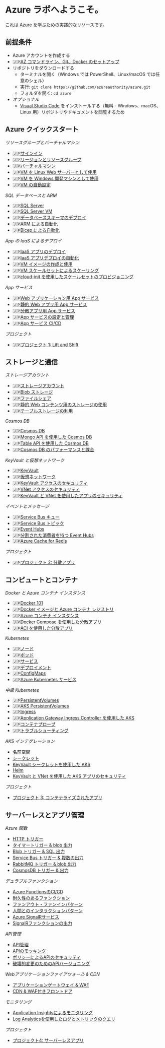 # Azure ラボへようこそ。

これは Azure を学ぶための実践的なリソースです。

## 前提条件

 - Azure アカウントを作成する
 - 🇯🇵[AZ コマンドライン、Git、Docker のセットアップ](./setup/README.md)
 - リポジトリをダウンロードする
    - ターミナルを開く（Windows では PowerShell、Linux/macOS では任意のシェル）
    - 実行: `git clone https://github.com/azureauthority/azure.git`
     - フォルダを開く: `cd azure`
- _オプショナル_
    - [Visual Studio Code](https://code.visualstudio.com) をインストールする（無料 - Windows、macOS、Linux 用）リポジトリやドキュメントを閲覧するため

## Azure クイックスタート

_リソースグループとバーチャルマシン_

- 🇯🇵[サインイン](/labs/signin/README_jp.md)
- 🇯🇵[リージョンとリソースグループ](/labs/resourcegroups/README_jp.md)
- 🇯🇵[バーチャルマシン](/labs/vm/README_jp.md)
- 🇯🇵[VM を Linux Web サーバーとして使用](/labs/vm-web/README_jp.md)
- 🇯🇵[VM を Windows 開発マシンとして使用](/labs/vm-win/README_jp.md)
- 🇯🇵[VM の自動設定](/labs/vm-config/README_jp.md)

_SQL データベースと ARM_

- 🇯🇵[SQL Server](/labs/sql/README_jp.md)
- 🇯🇵[SQL Server VM](/labs/sql-vm/README_jp.md)
- 🇯🇵[データベーススキーマのデプロイ](/labs/sql-schema/README_jp.md)
- 🇯🇵[ARM による自動化](/labs/arm/README_jp.md)
- 🇯🇵[Bicep による自動化](/labs/arm-bicep/README_jp.md)

_App の IaaS によるデプロイ_

- 🇯🇵[IaaS アプリのデプロイ](/labs/iaas-apps/README_jp.md)
- 🇯🇵[IaaS アプリデプロイの自動化](/labs/iaas-bicep/README_jp.md)
- 🇯🇵[VM イメージの作成と使用](/labs/vm-image/README_jp.md)
- 🇯🇵[VM スケールセットによるスケーリング](/labs/vmss-win/README_jp.md)
- 🇯🇵[cloud-init を使用したスケールセットのプロビジョニング](/labs/vmss-linux/README_jp.md)

_App サービス_

- 🇯🇵[Web アプリケーション用 App サービス](/labs/appservice/README_jp.md)
- 🇯🇵[静的 Web アプリ用 App サービス](/labs/appservice-static/README_jp.md)
- 🇯🇵[分散アプリ用 App サービス](/labs/appservice-api/README_jp.md)
- 🇯🇵[App サービスの設定と管理](/labs/appservice-config/README_jp.md)
- 🇯🇵[App サービス CI/CD](/labs/appservice-cicd/README_jp.md)

_プロジェクト_

- 🇯🇵[プロジェクト 1: Lift and Shift](/projects/lift-and-shift/README_jp.md)

## ストレージと通信

_ストレージアカウント_

- 🇯🇵[ストレージアカウント](/labs/storage/README_jp.md)
- 🇯🇵[Blob ストレージ](/labs/storage-blob/README_jp.md)
- 🇯🇵[ファイルシェア](/labs/storage-files/README_jp.md)
- 🇯🇵[静的 Web コンテンツ用のストレージの使用](/labs/storage-static/README_jp.md)
- 🇯🇵[テーブルストレージの利用](/labs/storage-table/README_jp.md)

_Cosmos DB_

- 🇯🇵[Cosmos DB](/labs/cosmos/README_jp.md)
- 🇯🇵[Mongo API を使用した Cosmos DB](/labs/cosmos-mongo/README_jp.md)
- 🇯🇵[Table API を使用した Cosmos DB](/labs/cosmos-table/README_jp.md)
- 🇯🇵[Cosmos DB のパフォーマンスと課金](/labs/cosmos-perf/README_jp.md)



_KeyVault と仮想ネットワーク_

- 🇯🇵[KeyVault](/labs/keyvault/README_jp.md)
- 🇯🇵[仮想ネットワーク](/labs/vnet/README_jp.md)
- 🇯🇵[KeyVault アクセスのセキュリティ](/labs/keyvault-access/README_jp.md)
- 🇯🇵[VNet アクセスのセキュリティ](/labs/vnet-access/README_jp.md)
- 🇯🇵[KeyVault と VNet を使用したアプリのセキュリティ](/labs/vnet-apps/README_jp.md)

_イベントとメッセージ_

- 🇯🇵[Service Bus キュー](/labs/servicebus/README_jp.md)
- 🇯🇵[Service Bus トピック](/labs/servicebus-pubsub/README_jp.md)
- 🇯🇵[Event Hubs](/labs/eventhubs/README_jp.md)
- 🇯🇵[分割された消費者を持つ Event Hubs](/labs/eventhubs-consumers/README_jp.md)
- 🇯🇵[Azure Cache for Redis](/labs/redis/README_jp.md)

_プロジェクト_

- 🇯🇵[プロジェクト 2: 分散アプリ](/projects/distributed/README_jp.md)

## コンピュートとコンテナ

_Docker と Azure コンテナ インスタンス_

- 🇯🇵[Docker 101](/labs/docker/README_jp.md)
- 🇯🇵[Docker イメージと Azure コンテナ レジストリ](/labs/acr/README_jp.md)
- 🇯🇵[Azure コンテナ インスタンス](/labs/aci/README_jp.md)
- 🇯🇵[Docker Compose を使用した分散アプリ](/labs/docker-compose/README_jp.md)
- 🇯🇵[ACI を使用した分散アプリ](/labs/aci-compose/README_jp.md)

_Kubernetes_

- 🇯🇵[ノード](/labs/kubernetes/nodes/README_jp.md)
- 🇯🇵[ポッド](/labs/kubernetes/pods/README_jp.md)
- 🇯🇵[サービス](/labs/kubernetes/services/README_jp.md)
- 🇯🇵[デプロイメント](/labs/kubernetes/deployments/README_jp.md)
- 🇯🇵[ConfigMaps](/labs/kubernetes/configmaps/README_jp.md)
- 🇯🇵[Azure Kubernetes サービス](/labs/aks/README_jp.md)

_中級 Kubernetes_

- 🇯🇵[PersistentVolumes](/labs/kubernetes/persistentvolumes/README_jp.md)
- 🇯🇵[AKS PersistentVolumes](/labs/aks-persistentvolumes/README_jp.md)
- 🇯🇵[Ingress](/labs/kubernetes/ingress/README_jp.md)
- 🇯🇵[Application Gateway Ingress Controller を使用した AKS](/labs/aks-ingress/README_jpE.md)
- 🇯🇵[コンテナプローブ](/labs/kubernetes/containerprobes/README_jp.md)
- 🇯🇵[トラブルシューティング](/labs/kubernetes/troubleshooting/README_jp.md)

_AKS インテグレーション_

- [名前空間](/labs/kubernetes/namespaces/README.md)
- [シークレット](/labs/kubernetes/secrets/README.md)
- [KeyVault シークレットを使用した AKS](/labs/aks-keyvault/README.md)
- [Helm](/labs/kubernetes/helm/README.md)
- [KeyVault と VNet を使用した AKS アプリのセキュリティ](/labs/aks-apps/README.md)

_プロジェクト_

- [プロジェクト 3: コンテナライズされたアプリ](/projects/containerized/README.md)

## サーバーレスとアプリ管理

_Azure 関数_

- [HTTP トリガー](/labs/functions/http/README.md)
- [タイマートリガー & blob 出力](/labs/functions/timer/README.md)
- [Blob トリガー & SQL 出力](/labs/functions/blob/README.md)
- [Service Bus トリガー & 複数の出力](/labs/functions/servicebus/README.md)
- [RabbitMQ トリガー & blob 出力](/labs/functions/rabbitmq/README.md)
- [CosmosDB トリガー & 出力](/labs/functions/cosmos/README.md)

_デュラブルファンクション_

- [Azure FunctionsのCI/CD](/labs/functions/cicd/README.md)
- [耐久性のあるファンクション](/labs/functions-durable/chained/README.md)
- [ファンアウト・ファンインパターン](/labs/functions-durable/fan-out/README.md)
- [人間とのインタラクションパターン](/labs/functions-durable/human/README.md)
- [Azure SignalRサービス](/labs/signalr/README.md)
- [SignalRファンクションの出力](/labs/functions/signalr/README.md)

_API管理_

- [API管理](/labs/apim/README.md)
- [APIのモッキング](/labs/apim-mock/README.md)
- [ポリシーによるAPIのセキュリティ](/labs/apim-policies/README.md)
- [破壊的変更のためのAPIバージョニング](/labs/apim-versioning/README.md)

_Webアプリケーションファイアウォール & CDN_

- [アプリケーションゲートウェイ & WAF](/labs/appgw/README.md)
- [CDN & WAF付きフロントドア](/labs/frontdoor/README.md)

_モニタリング_

- [Application Insightsによるモニタリング](/labs/applicationinsights/README.md)
- [Log Analyticsを使用したログとメトリックのクエリ](/labs/loganalytics/README.md)

_プロジェクト_

- [プロジェクト4: サーバーレスアプリ](/projects/serverless/README.md)
